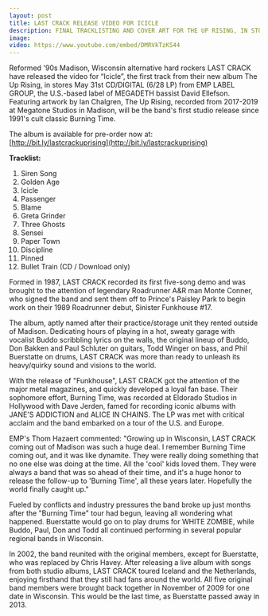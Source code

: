 ```yaml
---
layout: post
title: LAST CRACK RELEASE VIDEO FOR ICICLE
description: FINAL TRACKLISTING AND COVER ART FOR THE UP RISING, IN STORES MAY 31 ST FROM EMP LABEL GROUP.
image:
video: https://www.youtube.com/embed/DMRVkTzKS44
---
```

Reformed '90s Madison, Wisconsin alternative hard rockers LAST CRACK have released the video for “Icicle”, the first track from their new album The Up Rising, in stores May 31st CD/DIGITAL (6/28 LP) from EMP LABEL GROUP, the U.S.-based label of MEGADETH bassist David Ellefson. Featuring artwork by Ian Chalgren, The Up Rising, recorded from 2017-2019 at Megatone Studios in Madison, will be the band's first studio release since 1991's cult classic Burning Time.

The album is available for pre-order now at:<br>
[http://bit.ly/lastcrackuprising](http://bit.ly/lastcrackuprising)

**Tracklist:**
1. Siren Song
2. Golden Age
3. Icicle
4. Passenger
5. Blame
6. Greta Grinder
7. Three Ghosts
8. Sensei
9. Paper Town
10. Discipline
11. Pinned
12. Bullet Train (CD / Download only)

Formed in 1987, LAST CRACK recorded its first five-song demo and was brought to the attention of legendary Roadrunner A&R man Monte Conner, who signed the band and sent them off to Prince's Paisley Park to begin work on their 1989 Roadrunner debut, Sinister Funkhouse #17.

The album, aptly named after their practice/storage unit they rented outside of Madison. Dedicating hours of playing in a hot, sweaty garage with vocalist Buddo scribbling lyrics on the walls, the original lineup of Buddo, Don Bakken and Paul Schluter on guitars, Todd Winger on bass, and Phil Buerstatte on drums, LAST CRACK was more than ready to unleash its heavy/quirky sound and visions to the world.

With the release of "Funkhouse", LAST CRACK got the attention of the major metal magazines, and quickly developed a loyal fan base.
Their sophomore effort, Burning Time, was recorded at Eldorado Studios in Hollywood with Dave Jerden, famed for recording iconic albums with JANE'S ADDICTION and ALICE IN CHAINS. The LP was met with critical acclaim and the band embarked on a tour of the U.S. and Europe.

EMP's Thom Hazaert commented: "Growing up in Wisconsin, LAST CRACK coming out of Madison was such a huge deal. I remember Burning Time coming out, and it was like dynamite. They were really doing something that no one else was doing at the time. All the 'cool' kids loved them. They were always a band that was so ahead of their time, and it's a huge honor to release the follow-up to 'Burning Time', all these years later. Hopefully the world finally caught up."

Fueled by conflicts and industry pressures the band broke up just months after the "Burning Time" tour had begun, leaving all wondering what happened. Buerstatte would go on to play drums for WHITE ZOMBIE, while Buddo, Paul, Don and Todd all continued performing in several popular regional bands in Wisconsin.

In 2002, the band reunited with the original members, except for Buerstatte, who was replaced by Chris Havey. After releasing a live album with songs from both studio albums, LAST CRACK toured Iceland and the Netherlands, enjoying firsthand that they still had fans around the world. All five original band members were brought back together in November of 2009 for one date in Wisconsin. This would be the last time, as Buerstatte passed away in 2013.
